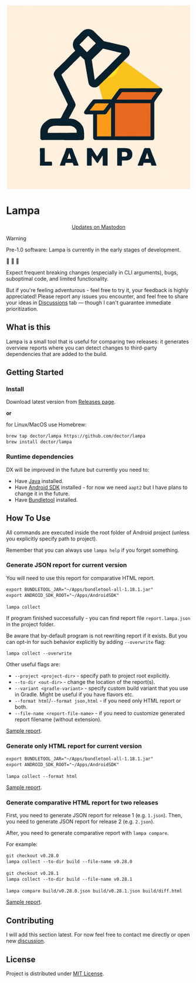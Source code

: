 <p align="center">
  <img width="500" height="500" src="docs/lampa-logo.webp" alt="Lampa logo">
</p>

# Lampa

<p align="center">
    <a href="https://mastodon.online/search?q=from%3A%40dector+%23lampa&type=statuses">Updates on Mastodon</a>
</p>

> [!WARNING]
> Pre-1.0 software: Lampa is currently in the early stages of development.
>
> :construction: :construction: :construction:
>
> Expect frequent breaking changes (especially in CLI arguments), bugs, suboptimal code, and limited functionality.
>
> But if you're feeling adventurous - feel free to try it, your feedback is highly appreciated!
> Please report any issues you encounter, and feel free to share your ideas in [Discussions](https://github.com/dector/lampa/discussions) tab — though I can't guarantee immediate prioritization.

## What is this

Lampa is a small tool that is useful for comparing two releases: it generates
overview reports where you can detect changes to third-party dependencies that are
added to the build.

## Getting Started

### Install

Download latest version from [Releases page](https://github.com/dector/lampa/releases/latest).

**or**

for Linux/MacOS use Homebrew:

``` shell
brew tap dector/lampa https://github.com/dector/lampa
brew install dector/lampa
```

### Runtime dependencies

DX will be improved in the future but currently you need to:

  - Have [Java](https://adoptium.net) installed.
  - Have [Android SDK](https://developer.android.com/studio) installed - for now we need `aapt2` but I have plans to change it in the future.
  - Have [Bundletool](https://github.com/google/bundletool/releases/latest) installed.

## How To Use

All commands are executed inside the root folder of Android project
(unless you explicitly specify path to project).

Remember that you can always use `lampa help` if you forget something.

### Generate JSON report for current version

You will need to use this report for comparative HTML report.

``` shell
export BUNDLETOOL_JAR="~/Apps/bundletool-all-1.18.1.jar"
export ANDROID_SDK_ROOT="~/Apps/AndroidSDK"

lampa collect
```

If program finished successfully - you can find report file
`report.lampa.json` in the project folder.

Be aware that by-default program is not rewriting report if it exists.
But you can opt-in for such behavior explicitly by adding `--overwrite` flag:

``` shell
lampa collect --overwrite
```

Other useful flags are:

  - `--project <project-dir>` - specify path to project root explicitly.
  - `--to-dir <out-dir>` - change the location of the report(s).
  - `--variant <gradle-variant>` - specify custom build variant that you use in Gradle. Might be useful if you have flavors etc.
  - `--format html`/`--format json,html` - if you need only HTML report or both.
  - `--file-name <report-file-name>` - if you need to customize generated report filename (without extension).

[Sample report](https://github.com/dector/lampa/blob/trunk/samples/report/libretube-0.28.0.json).

### Generate only HTML report for current version

``` shell
export BUNDLETOOL_JAR="~/Apps/bundletool-all-1.18.1.jar"
export ANDROID_SDK_ROOT="~/Apps/AndroidSDK"

lampa collect --format html
```

[Sample report](http://htmlpreview.github.io/?https://raw.githubusercontent.com/dector/lampa/refs/heads/trunk/samples/report/libretube-0.28.0.html).

### Generate comparative HTML report for two releases

First, you need to generate JSON report for release 1 (e.g. `1.json`).
Then, you need to generate JSON report for release 2 (e.g. `2.json`).

After, you need to generate comparative report with `lampa compare`.

For example:

``` shell
git checkout v0.28.0
lampa collect --to-dir build --file-name v0.28.0

git checkout v0.28.1
lampa collect --to-dir build --file-name v0.28.1

lampa compare build/v0.28.0.json build/v0.28.1.json build/diff.html
```

[Sample report](http://htmlpreview.github.io/?https://raw.githubusercontent.com/dector/lampa/refs/heads/trunk/samples/report/libretube-diff.html).

## Contributing

I will add this section latest. For now feel free to contact me directly or
open new [discussion](https://github.com/dector/lampa/discussions).

## License

Project is distributed under [MIT License](https://opensource.org/license/mit).
